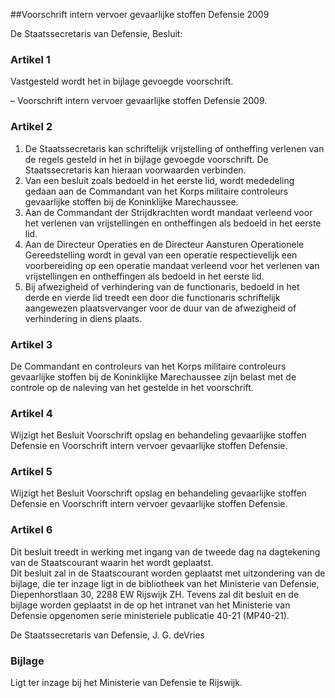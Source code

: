 <meta http-equiv='Content-Type' content='text/html; charset=utf-8' />

##Voorschrift intern vervoer gevaarlijke stoffen Defensie 2009

De Staatssecretaris van Defensie,  Besluit:    

### Artikel  1  

Vastgesteld wordt het in bijlage gevoegde voorschrift. 

– Voorschrift intern vervoer gevaarlijke stoffen Defensie 2009.    

### Artikel  2  

1.  De Staatssecretaris kan schriftelijk vrijstelling of ontheffing verlenen van de regels gesteld in het in bijlage gevoegde voorschrift. De Staatssecretaris kan hieraan voorwaarden verbinden.   
2.  Van een besluit zoals bedoeld in het eerste lid, wordt mededeling gedaan aan de Commandant van het Korps militaire controleurs gevaarlijke stoffen bij de Koninklijke Marechaussee.   
3.  Aan de Commandant der Strijdkrachten wordt mandaat verleend voor het verlenen van vrijstellingen en ontheffingen als bedoeld in het eerste lid.   
4.  Aan de Directeur Operaties en de Directeur Aansturen Operationele Gereedstelling wordt in geval van een operatie respectievelijk een voorbereiding op een operatie mandaat verleend voor het verlenen van vrijstellingen en ontheffingen als bedoeld in het eerste lid.   
5.  Bij afwezigheid of verhindering van de functionaris, bedoeld in het derde en vierde lid treedt een door die functionaris schriftelijk aangewezen plaatsvervanger voor de duur van de afwezigheid of verhindering in diens plaats.   

### Artikel  3  

De Commandant en controleurs van het Korps militaire controleurs gevaarlijke stoffen bij de Koninklijke Marechaussee zijn belast met de controle op de naleving van het gestelde in het voorschrift.  

### Artikel  4  

Wijzigt het Besluit Voorschrift opslag en behandeling gevaarlijke stoffen Defensie en Voorschrift intern vervoer gevaarlijke stoffen Defensie.   

### Artikel  5  

Wijzigt het Besluit Voorschrift opslag en behandeling gevaarlijke stoffen Defensie en Voorschrift intern vervoer gevaarlijke stoffen Defensie.   

### Artikel  6  

Dit besluit treedt in werking met ingang van de tweede dag na dagtekening van de Staatscourant waarin het wordt geplaatst.  
Dit besluit zal in de Staatscourant worden geplaatst met uitzondering van de bijlage, die ter inzage ligt in de bibliotheek van het Ministerie van Defensie, Diepenhorstlaan 30, 2288 EW Rijswijk ZH. Tevens zal dit besluit en de bijlage worden geplaatst in de op het intranet van het Ministerie van Defensie opgenomen serie ministeriele publicatie 40-21 (MP40-21).  

De 
Staatssecretaris van Defensie, 
J. G. deVries  

### Bijlage  

Ligt ter inzage bij het Ministerie van Defensie te Rijswijk.  
